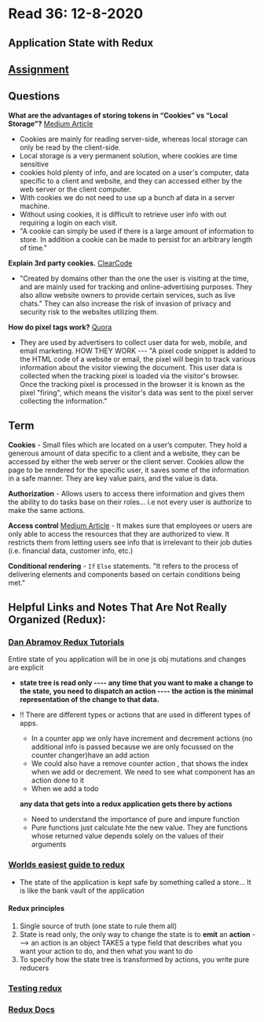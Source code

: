 # Read 36: 12-8-2020
## Application State with Redux
## [Assignment](https://canvas.instructure.com/courses/2168372/discussion_topics/9374375)

## **Questions**
**What are the advantages of storing tokens in “Cookies” vs “Local Storage”?** [Medium Article](https://medium.com/datadriveninvestor/cookies-vs-local-storage-2f3732c7d977#:~:text=Cookies%20and%20local%20storage%20serve,you%20more%20to%20work%20with.)
- Cookies are mainly for reading server-side, whereas local storage can only be read by the client-side.
- Local storage is a very permanent solution, where cookies are time sensitive 
- cookies hold plenty of info, and are located on a user's computer, data specific to a client and website, and they can accessed either by the web server or the client computer.
- With cookies we do not need to use up a bunch af data in a server machine. 
- Without using cookies, it is difficult to retrieve user info with out requiring a login on each visit.
- "A cookie can simply be used if there is a large amount of information to store. In addition a cookie can be made to persist for an arbitrary length of time."


**Explain 3rd party cookies.** [ClearCode](https://clearcode.cc/blog/difference-between-first-party-third-party-cookies/#:~:text=Third%2Dparty%20cookies%20are%20those,services%2C%20such%20as%20live%20chats.) 
- "Created by domains other than the one the user is visiting at the time, and are mainly used for tracking and online-advertising purposes. They also allow website owners to provide certain services, such as live chats." They can also increase the risk of invasion of privacy and security risk to the websites utilizing them.


**How do pixel tags work?** [Quora](https://www.quora.com/How-does-a-tracking-pixel-work)  
- They are used by advertisers to collect user data for web, mobile, and email marketing. HOW THEY WORK --- "A pixel code snippet is added to the HTML code of a website or email, the pixel will begin to track various information about the visitor viewing the document. This user data is collected when the tracking pixel is loaded via the visitor's browser. Once the tracking pixel is processed in the browser it is known as the pixel "firing", which means the visitor's data was sent to the pixel server collecting the information."


## **Term**

**Cookies** - Small files which are located on a user’s computer. They hold a generous amount of data specific to a client and a website, they can be accessed by either the web server or the client server. Cookies allow the page to be rendered for the specific user, it saves some of the information in a safe manner. They are key value pairs, and the value is data.

**Authorization** - Allows users to access there information and gives them the ability to do tasks base on their roles... i.e not every user is authorize to make the same actions.

**Access control** [Medium Article](wXE85g9fMEGJKur85XrOOfUCOANm14ALREAWcX6A37WqzIZwqlY4uSYKfwDBjcr1zExLeLB88a7MmOJQ35f2pQXM4vKbe5m1VSG91i2C3LSqAIRJguaklvktX222uaw) - It makes sure that employees or users are only able to access the resources that they are authorized to view. It restricts them from letting users see info that is irrelevant to their job duties (i.e. financial data, customer info, etc.)

**Conditional rendering** - `If` `Else` statements. "It refers to the process of delivering elements and components based on certain conditions being met."


## **Helpful Links and Notes That Are Not Really Organized (Redux):**

### [Dan Abramov Redux Tutorials](https://egghead.io/courses/getting-started-with-redux)

Entire state of you application will be in one js obj
mutations and changes are explicit
- **state tree is read only ---- any time that you want to make a change to the state, you need to dispatch an action ---- the action is the minimal representation of the change to that data.**
- !! There are different types or actions that are used in different types of apps.
  - In a counter app we only have increment and decrement actions (no additional info is passed because we are only focussed on the counter changer)have an add action
  - We could also have a remove counter action , that shows the index when we add or decrement. We need to see what component has an action done to it
  - When we add a todo 

  **any data that gets into a redux application gets there by actions**

  - Need to understand the importance of pure and impure function 
  - Pure functions just calculate hte the new value. They are functions whose returned value depends solely on the values of their arguments

### [Worlds easiest guide to redux](https://www.freecodecamp.org/news/understanding-redux-the-worlds-easiest-guide-to-beginning-redux-c695f45546f6/)
 - The state of the application is kept safe by something called a store... It is like the bank vault of the application

#### Redux principles
1. Single source of truth (one state to rule them all)
2. State is read only, the only way to change the state is to **emit** an **action** ---> an action is an object TAKES a type field that describes what you want your action to do, and then what you want to do
3. To specify how the state tree is transformed by actions, you write pure reducers

### [Testing redux](https://medium.com/@netxm/testing-redux-reducers-with-jest-6653abbfe3e1)
### [Redux Docs](https://redux.js.org/)



